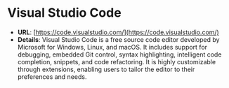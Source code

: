 # **Visual Studio Code**
  - **URL**: [https://code.visualstudio.com/](https://code.visualstudio.com/)
  - **Details**: Visual Studio Code is a free source code editor developed by Microsoft for Windows, Linux, and macOS. It includes support for debugging, embedded Git control, syntax highlighting, intelligent code completion, snippets, and code refactoring. It is highly customizable through extensions, enabling users to tailor the editor to their preferences and needs.
